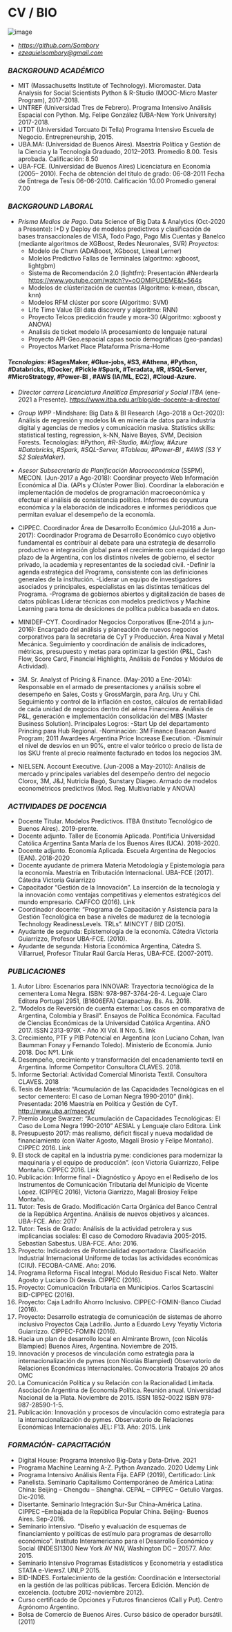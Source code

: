 # CV / BIO 
![image](https://user-images.githubusercontent.com/47150356/122691686-9f0d8700-d207-11eb-965d-09f8ea18c5e8.png)
  - *https://github.com/Sombory*
  - *ezequielsombory@gmail.com*



### *BACKGROUND ACADÉMICO*
  - MIT (Massachusetts Institute of Technology). Micromaster. Data Analysis for Social Scientists Python & R-Studio (MOOC-Micro Master Program), 2017-2018.
  - UNTREF (Universidad Tres de Febrero). Programa Intensivo Análisis Espacial con Python. Mg. Felipe González (UBA-New York University) 2017-2018.
  - UTDT (Universidad Torcuato Di Tella) Programa Intensivo Escuela de Negocio. Entrepreneurship, 2015.
  - UBA.MA: (Universidad de Buenos Aires). Maestría Política y Gestión de la Ciencia y la Tecnología Graduado, 2012–2013. 
  Promedio 8.00.
  Tesis aprobada. Calificación: 8.50 
  - UBA-FCE. (Universidad de Buenos Aires) Licenciatura en Economía (2005– 2010).
  Fecha de obtención del título de grado: 06-08-2011
  Fecha de Entrega de Tesis 06-06-2010. Calificación 10.00
  Promedio general 7.00


### *BACKGROUND LABORAL*

  -	*Prisma Medios de Pago*. Data Science of Big Data & Analytics (Oct-2020 a Presente):  I+D y Deploy de modelos predictivos y clasificación de bases transaccionales de VISA, Todo Pago, Pago Mis Cuentas y Banelco (mediante algoritmos de XGBoost, Redes Neuronales, SVR) 
*Proyectos*:
    - Modelo de Churn (ADABoost, XGboost, Lineal Lerner)
    - Molelos Predictivo Fallas de Terminales (algoritmo: xgboost, lightgbm)
    - Sistema de Recomendación 2.0 (lightfm): Presentación #Nerdearla https://www.youtube.com/watch?v=oOOMiPUDEME&t=564s
    - Modelos de clústerización de cuentas (Algoritmo: k-mean, dbscan, knn)
    - Modelos RFM clúster por score (Algoritmo: SVM)
    - Life Time Value (BI data discovery y algoritmo: RNN)
    - Proyecto Telcos predicción fraude y mora-30 (Algoritmo: xgboost y ANOVA)
    - Analisis de ticket modelo IA procesamiento de lenguaje natural
    - Proyecto API-Geo.espacial capas socio demográficas (geo-pandas)
    - Proyectos Market Place Plataforma Prisma-Home
    
#### *Tecnologías*: #SagesMaker, #Glue-jobs, #S3, #Athena, #Python, #Databricks, #Docker, #Pickle #Spark, #Teradata, #R, #SQL-Server, #MicroStrategy, #Power-BI , #AWS (IA/ML, EC2), #Cloud-Azure.

-	*Director carrera Licenciatura Analítica Empresarial y Social ITBA* (ene-2021 a Presente). https://www.itba.edu.ar/blog/de-docente-a-director/

  -	*Group WPP* -Mindshare: Big Data & BI Research (Ago-2018 a Oct-2020):  Análisis de regresión y modelos IA en minería de datos para industria digital y agencias de medios y comunicación masiva. Statistics skills: statistical testing, regression, k-NN, Naive Bayes, SVM, Decision Forests.
Tecnologías: *#Python, #R-Studio, #Airflow, #Azure #Databricks, #Spark, #SQL-Server, #Tableau, #Power-BI , #AWS (S3 Y S2 SalesMaker)*.

  -	*Asesor Subsecretaría de Planificación Macroeconómica* (SSPM), MECON. (Jun-2017 a Ago-2018): Coordinar proyecto Web Información Económica al Día. (APIs y Clúster Power Bio). Coordinar la elaboración e implementación de modelos de programación macroeconómica y efectuar el análisis de consistencia política.
Informes de coyuntura económica y la elaboración de indicadores e informes periódicos que permitan evaluar el desempeño de la economía.

  -	CIPPEC. Coordinador Área de Desarrollo Económico (Jul-2016 a Jun-2017): Coordinador Programa de Desarrollo Económico cuyo objetivo fundamental es contribuir al debate para una estrategia de desarrollo productivo e integración global para el crecimiento con equidad de largo plazo de la Argentina, con los distintos niveles de gobierno, el sector privado, la academia y representantes de la sociedad civil.
  -Definir la agenda estratégica del Programa, consistente con las definiciones generales de la institución.
  -Liderar un equipo de investigadores asociados y principales, especialistas en las distintas temáticas del Programa.
  -Programa de gobiernos abiertos y digitalización de bases de datos públicas
Liderar técnicas con modelos predictivos y Machine Learning para toma de desiciones de política publica basada en datos.

  -  MINIDEF-CYT. Coordinador Negocios Corporativos (Ene-2014 a jun-2016): Encargado del análisis y planeación de nuevos negocios corporativos para la secretaria de CyT y Producción. Área Naval y Metal Mecánica. Seguimiento y coordinación de análisis de indicadores, métricas, presupuesto y metas para optimizar la gestión (P&L, Cash Flow, Score Card, Financial Highlights, Análisis de Fondos y Módulos de Actividad).

  -	3M. Sr. Analyst of Pricing & Finance. (May-2010 a Ene-2014): Responsable en el armado de presentaciones y análisis sobre el desempeño en Sales, Costs y GrossMargin, para Arg. Uru y Chi.  Seguimiento y control de la inflación en costos, cálculos de rentabilidad de cada unidad de negocios dentro del aérea Financiera. Análisis de P&L, generación e implementación consolidación del MBS (Master Business Solution).
Principales Logros:
-Start Up del departamento Princing para Hub Regional.
-Nominación: 3M Finance Beacon Award Program; 2011 Awardees Argentina Price Increase Execution.
-Disminuir el nivel de desvíos en un 90%, entre el valor teórico o precio de lista de los SKU frente al precio realmente facturado en todos los negocios 3M.

  - NIELSEN. Account Executive. (Jun-2008 a May-2010): Análisis de mercado y principales variables del desempeño dentro del negocio Clorox, 3M, J&J, Nutricia Bagó, Sunstary Diageo. Armado de modelos econométricos predictivos (Mod. Reg. Multivariable y ANOVA)


### *ACTIVIDADES DE DOCENCIA*

  - Docente Titular. Modelos Predictivos. ITBA (Instituto Tecnológico de Buenos Aires). 2019-prente.
  - Docente adjunto. Taller de Economía Aplicada. Pontificia Universidad Católica Argentina Santa María de los Buenos Aires (UCA). 2018-2020.
  - Docente adjunto. Economía Aplicada. Escuela Argentina de Negocios (EAN). 2018-2020
  - Docente ayudante de primera Materia Metodología y Epistemología para la economía. Maestría en Tributación Internacional. UBA-FCE (2017). Cátedra Victoria Guiarrizzo
  - Capacitador “Gestión de la Innovación”. La inserción de la tecnología y la innovación como ventajas competitivas y elementos estratégicos del mundo empresario. CAFFCO (2016). Link
  - Coordinador docente: “Programa de Capacitación y Asistencia para la Gestión Tecnológica en base a niveles de madurez de la tecnología Technology ReadinessLevels. TRLs”. MINCYT / BID (2015).
  - Ayudante de segunda: Epistemología de la economía. Cátedra Victoria Guiarrizzo, Profesor UBA-FCE. (2010).
  - Ayudante de segunda: Historia Económica Argentina, Cátedra S. Villarruel, Profesor Titular Raúl García Heras, UBA-FCE. (2007-2011).


### *PUBLICACIONES*

  1.	Autor Libro: Escenarios para INNOVAR: Trayectoria tecnológica de la cementera Loma Negra. ISBN: 978-987-3764-26-4. Leguaje Claro Editora Portugal 2951, (B1606EFA) Carapachay. Bs. As. 2018.
  2.	“Modelos de Reversión de cuenta externa: Los casos en comparativa de Argentina, Colombia y Brasil”. Ensayos de Política Económica. Facultad de Ciencias Económicas de la Universidad Católica Argentina.  AÑO 2017. ISSN 2313-979X - Año XI Vol. II Nro. 5. link
  3.	Crecimiento, PTF y PIB Potencial en Argentina (con Luciano Cohan, Ivan Baumman Fonay y Fernando Toledo). Ministerio de Economía. Junio 2018. Doc Nº1. Link
  4.	Desempeño, crecimiento y transformación del encadenamiento textil en Argentina. Informe Competitor Consultora CLAVES. 2018.
  5.	Informe Sectorial: Actividad Comercial Minorista Textil. Consultora CLAVES. 2018
  6.	Tesis de Maestría: “Acumulación de las Capacidades Tecnológicas en el sector cementero: El caso de Loman Negra 1990-2010” (link). Presentada: 2016 Maestría en Política y Gestión de CyT. http://www.uba.ar/maecyt/ 
  7.	Premio Jorge Swarzer: “Acumulación de Capacidades Tecnológicas: El Caso de Loma Negra 1990-2010” AESIAL y Lenguaje claro Editora. Link
  8.	Presupuesto 2017: más realismo, déficit fiscal y nueva modalidad de financiamiento (con Walter Agosto, Magalí Brosio y Felipe Montaño). CIPPEC 2016. Link
  9.	El stock de capital en la industria pyme: condiciones para modernizar la maquinaria y el equipo de producción”. (con Victoria Guiarrizzo, Felipe Montaño. CIPPEC 2016. Link
  10.	Publicación: Informe final - Diagnóstico y Apoyo en el Rediseño de los Instrumentos de Comunicación Tributaria del Municipio de Vicente López. (CIPPEC 2016), Victoria Giarrizzo, Magalí Brosioy Felipe Montaño.
  11.	Tutor: Tesis de Grado. Modificación Carta Orgánica del Banco Central de la República Argentina. Análisis de nuevos objetivos y alcances. UBA-FCE. Año: 2017
  12.	Tutor: Tesis de Grado: Análisis de la actividad petrolera y sus implicancias sociales: El caso de Comodoro Rivadavia 2005-2015. Sebastían Sabestus. UBA-FCE. Año: 2016.
  13.	Proyecto: Indicadores de Potencialidad exportadora: Clasificación Industrial Internacional Uniforme de todas las actividades económicas (CIIU). FECOBA-CAME. Año: 2016.
  14.	Programa Reforma Fiscal Integral. Módulo Residuo Fiscal Neto. Walter Agosto y Luciano Di Gresia. CIPPEC (2016).
  15.	Proyecto: Comunicación Tributaria en Municipios. Carlos Scartascini BID-CIPPEC (2016).
  16.	Proyecto: Caja Ladrillo Ahorro Inclusivo. CIPPEC-FOMIN-Banco Ciudad (2016).
  17.	Proyecto: Desarrollo estrategia de comunicación de sistemas de ahorro inclusivo Proyectos Caja Ladrillo. Junto a Eduardo Levy Yeyatiy Victoria Guiarrizzo. CIPPEC-FOMIN (2016).
  18.	Hacia un plan de desarrollo local en Almirante Brown, (con Nicolás Blampied) Buenos Aires, Argentina. Noviembre de 2015.
  19.	Innovación y procesos de vinculación como estrategia para la internacionalización de pymes (con Nicolás Blampied) Observatorio de Relaciones Económicas Internacionales. Convocatoria Trabajos 20 años OMC
  20.	La Comunicación Política y su Relación con la Racionalidad Limitada. Asociación Argentina de Economía Política. Reunión anual. Universidad Nacional de la Plata. Noviembre de 2015. ISSN 1852-0022 ISBN 978-987-28590-1-5.
  21.	Publicación: Innovación y procesos de vinculación como estrategia para la internacionalización de pymes. Observatorio de Relaciones Económicas Internacionales JEL: F13. Año: 2015. Link


### *FORMACIÓN- CAPACITACIÓN*
  
  - Digital House: Programa Intensivo Big-Data y Data-Drive. 2021
  - Programa Machine Learning A-Z. Python Avanzado. 2020 Udemy Link
  -	Programa Intensivo Análisis Renta Fija. EAFP (2019), Certificado: Link
  -	Panelista. Seminario Capitalismo Contemporáneo de América Latina: China: Beijing – Chengdu – Shanghai. CEPAL – CIPPEC – Getulio Vargas. Dic-2016.
  -	Disertante. Seminario Integración Sur-Sur China-América Latina. CIPPEC –Embajada de la República Popular China. Beijing- Buenos Aires. Sep-2016.
  -	Seminario intensivo. “Diseño y evaluación de esquemas de financiamiento y políticas de estímulo para programas de desarrollo económico”. Instituto Interamericano para el Desarrollo Económico y Social (INDES)1300 New York AV NW, Washington DC – 20577. Año: 2015.
  -	Seminario Intensivo Programas Estadísticos y Econometría y estadística STATA e-Views7. UNLP 2015.
  -	BID-INDES. Fortalecimiento de la gestión: Coordinación e Intersectorial en la gestión de las políticas públicas. Tercera Edición. Mención de excelencia. (octubre 2012-noviembre 2012).
  -	Curso certificado de Opciones y Futuros financieros (Call y Put). Centro Agrónomo Argentino.
  -	Bolsa de Comercio de Buenos Aires. Curso básico de operador bursátil. (2011)
